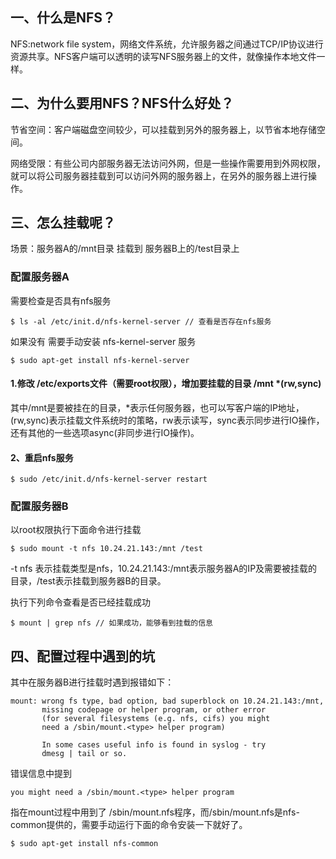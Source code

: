 
## 一、什么是NFS？

  NFS:network file system，网络文件系统，允许服务器之间通过TCP/IP协议进行资源共享。NFS客户端可以透明的读写NFS服务器上的文件，就像操作本地文件一样。

## 二、为什么要用NFS？NFS什么好处？

  节省空间：客户端磁盘空间较少，可以挂载到另外的服务器上，以节省本地存储空间。

  网络受限：有些公司内部服务器无法访问外网，但是一些操作需要用到外网权限，就可以将公司服务器挂载到可以访问外网的服务器上，在另外的服务器上进行操作。

## 三、怎么挂载呢？

场景：服务器A的/mnt目录 挂载到 服务器B上的/test目录上

### 配置服务器A

需要检查是否具有nfs服务

	$ ls -al /etc/init.d/nfs-kernel-server // 查看是否存在nfs服务

如果没有 需要手动安装 nfs-kernel-server 服务

	$ sudo apt-get install nfs-kernel-server

#### 1.修改 /etc/exports文件（需要root权限），增加要挂载的目录 /mnt *(rw,sync)

其中/mnt是要被挂在的目录，*表示任何服务器，也可以写客户端的IP地址，(rw,sync)表示挂载文件系统时的策略，rw表示读写，sync表示同步进行IO操作，还有其他的一些选项async(非同步进行IO操作)。

#### 2、重启nfs服务

	$ sudo /etc/init.d/nfs-kernel-server restart

### 配置服务器B

以root权限执行下面命令进行挂载

	$ sudo mount -t nfs 10.24.21.143:/mnt /test

-t nfs 表示挂载类型是nfs，10.24.21.143:/mnt表示服务器A的IP及需要被挂载的目录，/test表示挂载到服务器B的目录。

执行下列命令查看是否已经挂载成功

	$ mount | grep nfs // 如果成功，能够看到挂载的信息

## 四、配置过程中遇到的坑

其中在服务器B进行挂载时遇到报错如下：

	mount: wrong fs type, bad option, bad superblock on 10.24.21.143:/mnt,
	       missing codepage or helper program, or other error
	       (for several filesystems (e.g. nfs, cifs) you might
	       need a /sbin/mount.<type> helper program)
	
	       In some cases useful info is found in syslog - try
	       dmesg | tail or so.

错误信息中提到

	you might need a /sbin/mount.<type> helper program

指在mount过程中用到了 /sbin/mount.nfs程序，而/sbin/mount.nfs是nfs-common提供的，需要手动运行下面的命令安装一下就好了。

	$ sudo apt-get install nfs-common
